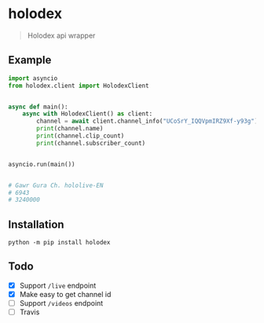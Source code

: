 # holodex

> Holodex api wrapper

## Example

```py
import asyncio
from holodex.client import HolodexClient


async def main():
    async with HolodexClient() as client:
        channel = await client.channel_info("UCoSrY_IQQVpmIRZ9Xf-y93g")
        print(channel.name)
        print(channel.clip_count)
        print(channel.subscriber_count)


asyncio.run(main())


# Gawr Gura Ch. hololive-EN
# 6943
# 3240000
```

## Installation

```
python -m pip install holodex
```

## Todo

- [x] Support `/live` endpoint
- [x] Make easy to get channel id
- [ ] Support `/videos` endpoint
- [ ] Travis

